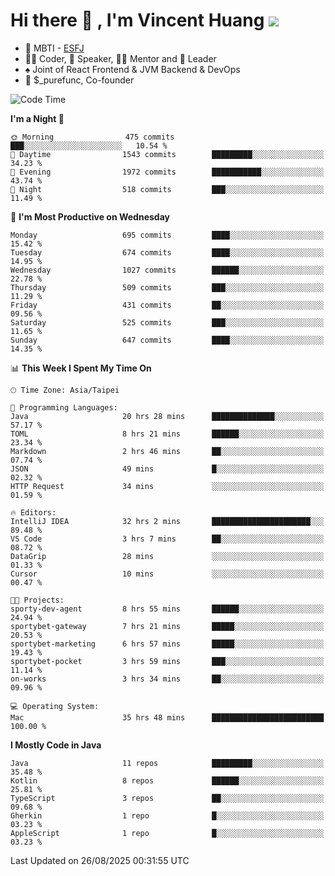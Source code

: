 # Hi there 👋 , I'm Vincent Huang ![](https://komarev.com/ghpvc/?username=Jian-Min-Huang)
- 👀 MBTI - [ESFJ](https://www.16personalities.com/esfj-personality)
- 👨‍💻 Coder, 🎤 Speaker, 👨‍🏫 Mentor and 🚀 Leader
- ♠️ Joint of React Frontend & JVM Backend & DevOps
- 💼 $_purefunc, Co-founder

<!--START_SECTION:waka-->
![Code Time](http://img.shields.io/badge/Code%20Time-5%2C821%20hrs%2023%20mins-blue)

**I'm a Night 🦉** 

```text
🌞 Morning                475 commits         ███░░░░░░░░░░░░░░░░░░░░░░   10.54 % 
🌆 Daytime                1543 commits        █████████░░░░░░░░░░░░░░░░   34.23 % 
🌃 Evening                1972 commits        ███████████░░░░░░░░░░░░░░   43.74 % 
🌙 Night                  518 commits         ███░░░░░░░░░░░░░░░░░░░░░░   11.49 % 
```
📅 **I'm Most Productive on Wednesday** 

```text
Monday                   695 commits         ████░░░░░░░░░░░░░░░░░░░░░   15.42 % 
Tuesday                  674 commits         ████░░░░░░░░░░░░░░░░░░░░░   14.95 % 
Wednesday                1027 commits        ██████░░░░░░░░░░░░░░░░░░░   22.78 % 
Thursday                 509 commits         ███░░░░░░░░░░░░░░░░░░░░░░   11.29 % 
Friday                   431 commits         ██░░░░░░░░░░░░░░░░░░░░░░░   09.56 % 
Saturday                 525 commits         ███░░░░░░░░░░░░░░░░░░░░░░   11.65 % 
Sunday                   647 commits         ████░░░░░░░░░░░░░░░░░░░░░   14.35 % 
```


📊 **This Week I Spent My Time On** 

```text
🕑︎ Time Zone: Asia/Taipei

💬 Programming Languages: 
Java                     20 hrs 28 mins      ██████████████░░░░░░░░░░░   57.17 % 
TOML                     8 hrs 21 mins       ██████░░░░░░░░░░░░░░░░░░░   23.34 % 
Markdown                 2 hrs 46 mins       ██░░░░░░░░░░░░░░░░░░░░░░░   07.74 % 
JSON                     49 mins             █░░░░░░░░░░░░░░░░░░░░░░░░   02.32 % 
HTTP Request             34 mins             ░░░░░░░░░░░░░░░░░░░░░░░░░   01.59 % 

🔥 Editors: 
IntelliJ IDEA            32 hrs 2 mins       ██████████████████████░░░   89.48 % 
VS Code                  3 hrs 7 mins        ██░░░░░░░░░░░░░░░░░░░░░░░   08.72 % 
DataGrip                 28 mins             ░░░░░░░░░░░░░░░░░░░░░░░░░   01.33 % 
Cursor                   10 mins             ░░░░░░░░░░░░░░░░░░░░░░░░░   00.47 % 

🐱‍💻 Projects: 
sporty-dev-agent         8 hrs 55 mins       ██████░░░░░░░░░░░░░░░░░░░   24.94 % 
sportybet-gateway        7 hrs 21 mins       █████░░░░░░░░░░░░░░░░░░░░   20.53 % 
sportybet-marketing      6 hrs 57 mins       █████░░░░░░░░░░░░░░░░░░░░   19.43 % 
sportybet-pocket         3 hrs 59 mins       ███░░░░░░░░░░░░░░░░░░░░░░   11.14 % 
on-works                 3 hrs 34 mins       ██░░░░░░░░░░░░░░░░░░░░░░░   09.96 % 

💻 Operating System: 
Mac                      35 hrs 48 mins      █████████████████████████   100.00 % 
```

**I Mostly Code in Java** 

```text
Java                     11 repos            █████████░░░░░░░░░░░░░░░░   35.48 % 
Kotlin                   8 repos             ██████░░░░░░░░░░░░░░░░░░░   25.81 % 
TypeScript               3 repos             ██░░░░░░░░░░░░░░░░░░░░░░░   09.68 % 
Gherkin                  1 repo              █░░░░░░░░░░░░░░░░░░░░░░░░   03.23 % 
AppleScript              1 repo              █░░░░░░░░░░░░░░░░░░░░░░░░   03.23 % 
```




 Last Updated on 26/08/2025 00:31:55 UTC
<!--END_SECTION:waka-->
